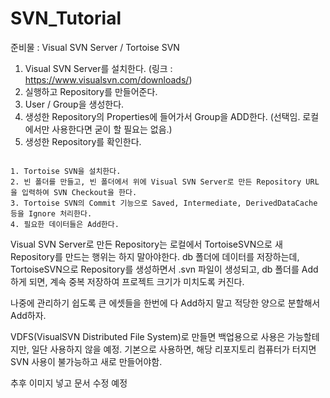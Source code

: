 # SVN_Tutorial
 
준비물 : Visual SVN Server / Tortoise SVN


1. Visual SVN Server를 설치한다. (링크 : https://www.visualsvn.com/downloads/)
2. 실행하고 Repository를 만들어준다.
3. User / Group을 생성한다.
4. 생성한 Repository의 Properties에 들어가서 Group을 ADD한다. (선택임. 로컬에서만 사용한다면 굳이 할 필요는 없음.)
5. 생성한 Repository를 확인한다.

~~~~

1. Tortoise SVN을 설치한다.
2. 빈 폴더를 만들고, 빈 폴더에서 위에 Visual SVN Server로 만든 Repository URL을 입력하여 SVN Checkout을 한다.
3. Tortoise SVN의 Commit 기능으로 Saved, Intermediate, DerivedDataCache 등을 Ignore 처리한다.
4. 필요한 데이터들은 Add한다.

~~~~

Visual SVN Server로 만든 Repository는 로컬에서 TortoiseSVN으로 새 Repository를 만드는 행위는 하지 말아야한다.
db 폴더에 데이터를 저장하는데, TortoiseSVN으로 Repository를 생성하면서 .svn 파일이 생성되고, db 폴더를 Add하게 되면, 계속 중복 저장하여 프로젝트 크기가 미치도록 커진다.

나중에 관리하기 쉽도록 큰 에셋들을 한번에 다 Add하지 말고 적당한 양으로 분할해서 Add하자.

VDFS(VisualSVN Distributed File System)로 만들면 백업용으로 사용은 가능할테지만, 일단 사용하지 않을 예정.
기본으로 사용하면, 해당 리포지토리 컴퓨터가 터지면 SVN 사용이 불가능하고 새로 만들어야함.

추후 이미지 넣고 문서 수정 예정
